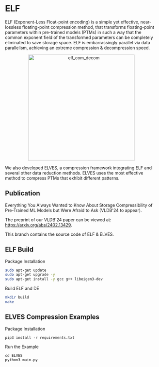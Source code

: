 # ELF

ELF (Exponent-Less Float-point encoding) is a simple yet effective, near-lossless floating-point compression method, that transforms floating-point parameters within pre-trained models (PTMs) in such a way that the common exponent field of the transformed parameters can be completely eliminated to save storage space. ELF is embarrassingly parallel via data parallelism, achieving an extreme compression & decompression speed. 
<div align="center">
  <img width="350" alt="elf_com_decom" src="https://github.com/ds2-lab/ELF/assets/21178173/9c673335-a588-48f7-a8a1-88e6e916781a">
</div>


We also developed ELVES, a compression framework integrating ELF and several other data reduction methods. ELVES uses the most effective method to compress PTMs that exhibit different patterns. 

## Publication
Everything You Always Wanted to Know About Storage Compressibility of Pre-Trained ML Models but Were Afraid to Ask (VLDB'24 to appear).

The preprint of our VLDB'24 paper can be viewed at: https://arxiv.org/abs/2402.13429.

This branch contains the source code of ELF & ELVES.

## ELF Build
Package Installation
```bash
sudo apt-get update
sudo apt-get upgrade -y
sudo apt-get install -y gcc g++ libeigen3-dev
```
Build ELF and DE
```bash
mkdir build
make
```

## ELVES Compression Examples
Package Installation
```
pip3 install -r requirements.txt
```
Run the Example
```
cd ELVES
python3 main.py
```
